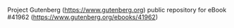 Project Gutenberg (https://www.gutenberg.org) public repository for eBook #41962 (https://www.gutenberg.org/ebooks/41962)
